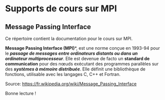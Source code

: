 # Supports de cours sur MPI
## Message Passing Interface

Ce répertoire contient la documentation pour le cours sur MPI.

**Message Passing Interface (MPI)***, est une norme conçue en 1993-94 pour 
le ***passage de messages entre ordinateurs distants ou dans un ordinateur multiprocesseur***. 
Elle est devenue de facto un **standard de communication** pour des nœuds exécutant des programmes parallèles 
sur des ***systèmes à mémoire distribuée***. Elle définit une bibliothèque de fonctions, utilisable avec les langages C, C++ et Fortran.

Source: https://fr.wikipedia.org/wiki/Message_Passing_Interface

Bonne lecture !

